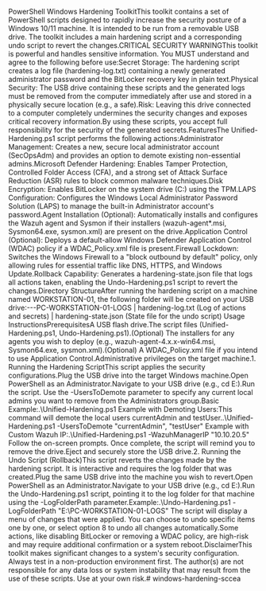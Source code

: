 PowerShell Windows Hardening ToolkitThis toolkit contains a set of PowerShell scripts designed to rapidly increase the security posture of a Windows 10/11 machine. It is intended to be run from a removable USB drive. The toolkit includes a main hardening script and a corresponding undo script to revert the changes.CRITICAL SECURITY WARNINGThis toolkit is powerful and handles sensitive information. You MUST understand and agree to the following before use:Secret Storage: The hardening script creates a log file (hardening-log.txt) containing a newly generated administrator password and the BitLocker recovery key in plain text.Physical Security: The USB drive containing these scripts and the generated logs must be removed from the computer immediately after use and stored in a physically secure location (e.g., a safe).Risk: Leaving this drive connected to a computer completely undermines the security changes and exposes critical recovery information.By using these scripts, you accept full responsibility for the security of the generated secrets.FeaturesThe Unified-Hardening.ps1 script performs the following actions:Administrator Management: Creates a new, secure local administrator account (SecOpsAdm) and provides an option to demote existing non-essential admins.Microsoft Defender Hardening: Enables Tamper Protection, Controlled Folder Access (CFA), and a strong set of Attack Surface Reduction (ASR) rules to block common malware techniques.Disk Encryption: Enables BitLocker on the system drive (C:) using the TPM.LAPS Configuration: Configures the Windows Local Administrator Password Solution (LAPS) to manage the built-in Administrator account's password.Agent Installation (Optional): Automatically installs and configures the Wazuh agent and Sysmon if their installers (wazuh-agent*.msi, Sysmon64.exe, sysmon.xml) are present on the drive.Application Control (Optional): Deploys a default-allow Windows Defender Application Control (WDAC) policy if a WDAC_Policy.xml file is present.Firewall Lockdown: Switches the Windows Firewall to a "block outbound by default" policy, only allowing rules for essential traffic like DNS, HTTPS, and Windows Update.Rollback Capability: Generates a hardening-state.json file that logs all actions taken, enabling the Undo-Hardening.ps1 script to revert the changes.Directory StructureAfter running the hardening script on a machine named WORKSTATION-01, the following folder will be created on your USB drive:\---PC-WORKSTATION-01-LOGS
    |   hardening-log.txt       (Log of actions and secrets)
    |   hardening-state.json    (State file for the undo script)
Usage InstructionsPrerequisitesA USB flash drive.The script files (Unified-Hardening.ps1, Undo-Hardening.ps1).(Optional) The installers for any agents you wish to deploy (e.g., wazuh-agent-4.x.x-win64.msi, Sysmon64.exe, sysmon.xml).(Optional) A WDAC_Policy.xml file if you intend to use Application Control.Administrative privileges on the target machine.1. Running the Hardening ScriptThis script applies the security configurations.Plug the USB drive into the target Windows machine.Open PowerShell as an Administrator.Navigate to your USB drive (e.g., cd E:).Run the script. Use the -UsersToDemote parameter to specify any current local admins you want to remove from the Administrators group.Basic Example:.\Unified-Hardening.ps1
Example with Demoting Users:This command will demote the local users currentAdmin and testUser..\Unified-Hardening.ps1 -UsersToDemote "currentAdmin", "testUser"
Example with Custom Wazuh IP:.\Unified-Hardening.ps1 -WazuhManagerIP "10.10.20.5"
Follow the on-screen prompts. Once complete, the script will remind you to remove the drive.Eject and securely store the USB drive.2. Running the Undo Script (Rollback)This script reverts the changes made by the hardening script. It is interactive and requires the log folder that was created.Plug the same USB drive into the machine you wish to revert.Open PowerShell as an Administrator.Navigate to your USB drive (e.g., cd E:).Run the Undo-Hardening.ps1 script, pointing it to the log folder for that machine using the -LogFolderPath parameter.Example:.\Undo-Hardening.ps1 -LogFolderPath "E:\PC-WORKSTATION-01-LOGS"
The script will display a menu of changes that were applied. You can choose to undo specific items one by one, or select option 8 to undo all changes automatically.Some actions, like disabling BitLocker or removing a WDAC policy, are high-risk and may require additional confirmation or a system reboot.DisclaimerThis toolkit makes significant changes to a system's security configuration. Always test in a non-production environment first. The author(s) are not responsible for any data loss or system instability that may result from the use of these scripts. Use at your own risk.# windows-hardening-sccea
